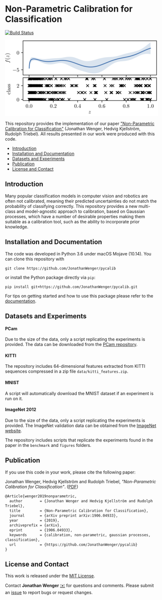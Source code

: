 # Non-Parametric Calibration for Classification

[![Build Status](https://travis-ci.com/JonathanWenger/pycalib.svg?branch=master)](https://travis-ci.com/JonathanWenger/pycalib)

<p align="center">
  <img src="figures/gpcalib_illustration/latent_process.png" alt="latent_process" width="512"/>
</p>

This repository provides the implementation of our paper ["Non-Parametric Calibration for Classification"](https://arxiv.org/abs/1906.04933) (Jonathan Wenger, Hedvig Kjellström, Rudolph Triebel). All results presented in our work were produced with this code.

* [Introduction](#introduction)
* [Installation and Documentation](#usage)
* [Datasets and Experiments](#data)
* [Publication](#publication)
* [License and Contact](#contact)


## <a name="usage">Introduction</a>

Many popular classification models in computer vision and robotics are often not calibrated, meaning their predicted uncertainties do not match the  probability of classifying correctly. This repository provides a new multi-class and model-agnostic approach to calibration, based on Gaussian processes, which have a number of desirable properties making them suitable as a calibration tool, such as the ability to incorporate prior knowledge.

## <a name="usage">Installation and Documentation</a>
The code was developed in Python 3.6 under macOS Mojave (10.14). You can clone this repository with
```
git clone https://github.com/JonathanWenger/pycalib
```
or install the Python package directly via `pip`:
```
pip install git+https://github.com/JonathanWenger/pycalib.git
```
For tips on getting started and how to use this package please refer to the [documentation](https://jonathanwenger.github.io/pycalib/).

## <a name="data">Datasets and Experiments</a>

#### PCam

Due to the size of the data, only a script replicating the experiments is provided. The data can be downloaded from the [PCam repository](https://github.com/basveeling/pcam).

#### KITTI

The repository includes 64-dimensional features extracted from KITTI sequences compressed in a zip file `data/kitti_features.zip`.

#### MNIST

A script will automatically download the MNIST dataset if an experiment is run on it.

#### ImageNet 2012

Due to the size of the data, only a script replicating the experiments is provided. The ImageNet validation data can be obtained from the [ImageNet website](http://www.image-net.org).

The repository includes scripts that replicate the experiments found in the paper in the `benchmark` and `figures` folders.


## <a name="publication">Publication</a>
If you use this code in your work, please cite the following paper:

Jonathan Wenger, Hedvig Kjellström and Rudolph Triebel, _"Non-Parametric Calibration for Classification"_. ([PDF](https://arxiv.org/pdf/1906.04933.pdf))

	@Article{wenger2019nonparametric,
	  author        = {Jonathan Wenger and Hedvig Kjellström and Rudolph Triebel},
	  title         = {Non-Parametric Calibration for Classification},
	  journal       = {arXiv preprint arXiv:1906.04933},
	  year          = {2019},
	  archiveprefix = {arXiv},
	  eprint        = {1906.04933},
	  keywords      = {calibration, non-parametric, gaussian processes, classification},
	  url           = {https://github.com/JonathanWenger/pycalib}
	}

## <a name="contact"> License and Contact</a>

This work is released under the [MIT License](LICENSE).

Contact **Jonathan Wenger** [:envelope:](mailto:j.wenger@tum.de) for questions and comments. Please submit an [issue](https://github.com/JonathanWenger/pycalib/issues/new) to report bugs or request changes.
